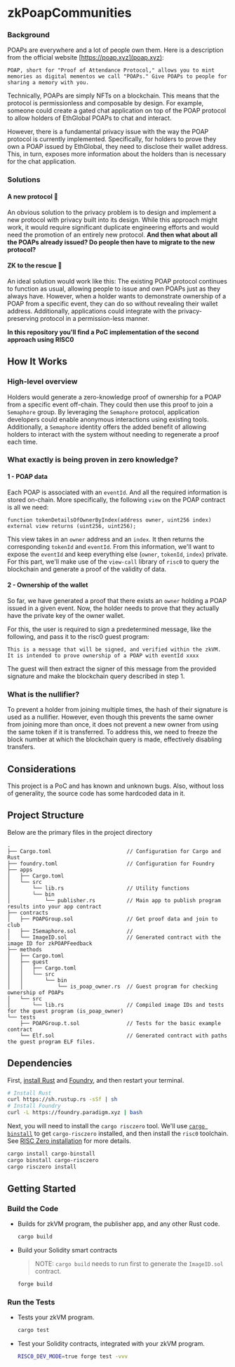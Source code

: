 # zkPoapCommunities

### Background

POAPs are everywhere and a lot of people own them. Here is a description from the official website [https://poap.xyz](poap.xyz):

`POAP, short for "Proof of Attendance Protocol," allows you to mint memories as digital mementos we call "POAPs." Give POAPs to people for sharing a memory with you.`

Technically, POAPs are simply NFTs on a blockchain. This means that the protocol is permissionless and composable by design. For example, someone could create a gated chat application on top of the POAP protocol to allow holders of EthGlobal POAPs to chat and interact.

However, there is a fundamental privacy issue with the way the POAP protocol is currently implemented. Specifically, for holders to prove they own a POAP issued by EthGlobal, they need to disclose their wallet address. This, in turn, exposes more information about the holders than is necessary for the chat application.

### Solutions

#### A new protocol 🤔

An obvious solution to the privacy problem is to design and implement a new protocol with privacy built into its design. While this approach might work, it would require significant duplicate engineering efforts and would need the promotion of an entirely new protocol. **And then what about all the POAPs already issued? Do people then have to migrate to the new protocol?**

#### ZK to the rescue 💯

An ideal solution would work like this: The existing POAP protocol continues to function as usual, allowing people to issue and own POAPs just as they always have. However, when a holder wants to demonstrate ownership of a POAP from a specific event, they can do so without revealing their wallet address. Additionally, applications could integrate with the privacy-preserving protocol in a permission-less manner.

**In this repository you'll find a PoC implementation of the second approach using RISC0**

## How It Works

### High-level overview

Holders would generate a zero-knowledge proof of ownership for a POAP from a specific event off-chain. They could then use this proof to join a `Semaphore` group. By leveraging the `Semaphore` protocol, application developers could enable anonymous interactions using existing tools. Additionally, a `Semaphore` identity offers the added benefit of allowing holders to interact with the system without needing to regenerate a proof each time.

### What exactly is being proven in zero knowledge?

#### 1 - POAP data

Each POAP is associated with an `eventId`. And all the required information is stored on-chain. More specifically, the following `view` on the POAP contract is all we need:

```solidity
function tokenDetailsOfOwnerByIndex(address owner, uint256 index) external view returns (uint256, uint256);
```

This view takes in an `owner` address and an `index`. It then returns the corresponding `tokenId` and `eventId`. From this information, we'll want to expose the `eventId` and keep everything else (`owner`, `tokenId`, `index`) private.
For this part, we'll make use of the `view-call` library of `risc0` to query the blockchain and generate a proof of the validity of data.

#### 2 - Ownership of the wallet

So far, we have generated a proof that there exists an `owner` holding a POAP issued in a given event. Now, the holder needs to prove that they actually have the private key of the owner wallet.

For this, the user is required to sign a predetermined message, like the following, and pass it to the risc0 guest program:

`This is a message that will be signed, and verified within the zkVM. It is intended to prove ownership of a POAP with eventId xxxx`

The guest will then extract the signer of this message from the provided signature and make the blockchain query described in step 1.

### What is the nullifier?

To prevent a holder from joining multiple times, the hash of their signature is used as a nullifier. However, even though this prevents the same owner from joining more than once, it does not prevent a new owner from using the same token if it is transferred. To address this, we need to freeze the block number at which the blockchain query is made, effectively disabling transfers.

## Considerations

This project is a PoC and has known and unknown bugs.
Also, without loss of generality, the source code has some hardcoded data in it.

## Project Structure

Below are the primary files in the project directory

```text
.
├── Cargo.toml                        // Configuration for Cargo and Rust
├── foundry.toml                      // Configuration for Foundry
├── apps
│   ├── Cargo.toml
│   └── src
│       └── lib.rs                    // Utility functions
│       └── bin
│           └── publisher.rs          // Main app to publish program results into your app contract
├── contracts
│   ├── POAPGroup.sol                 // Get proof data and join to club
|   ├── ISemaphore.sol                //
│   └── ImageID.sol                   // Generated contract with the image ID for zkPOAPFeedback
├── methods
│   ├── Cargo.toml
│   ├── guest
│   │   ├── Cargo.toml
│   │   └── src
│   │       └── bin
│   │           └── is_poap_owner.rs  // Guest program for checking ownership of POAPs
│   └── src
│       └── lib.rs                    // Compiled image IDs and tests for the guest program (is_poap_owner)
└── tests
    ├── POAPGroup.t.sol               // Tests for the basic example contract
    └── Elf.sol                       // Generated contract with paths the guest program ELF files.
```

## Dependencies

First, [install Rust] and [Foundry], and then restart your terminal.

```sh
# Install Rust
curl https://sh.rustup.rs -sSf | sh
# Install Foundry
curl -L https://foundry.paradigm.xyz | bash
```

Next, you will need to install the `cargo risczero` tool.
We'll use [`cargo binstall`][cargo-binstall] to get `cargo-risczero` installed, and then install the `risc0` toolchain.
See [RISC Zero installation] for more details.

```sh
cargo install cargo-binstall
cargo binstall cargo-risczero
cargo risczero install
```

## Getting Started

### Build the Code

- Builds for zkVM program, the publisher app, and any other Rust code.

  ```sh
  cargo build
  ```

- Build your Solidity smart contracts

  > NOTE: `cargo build` needs to run first to generate the `ImageID.sol` contract.

  ```sh
  forge build
  ```

### Run the Tests

- Tests your zkVM program.

  ```sh
  cargo test
  ```

- Test your Solidity contracts, integrated with your zkVM program.

  ```sh
  RISC0_DEV_MODE=true forge test -vvv
  ```

[Bonsai]: https://dev.bonsai.xyz/
[Foundry]: https://getfoundry.sh/
[Get Docker]: https://docs.docker.com/get-docker/
[Groth16 SNARK proof]: https://www.risczero.com/news/on-chain-verification
[RISC Zero Verifier]: https://github.com/risc0/risc0/blob/release-0.21/bonsai/ethereum/contracts/IRiscZeroVerifier.sol
[RISC Zero installation]: https://dev.risczero.com/api/zkvm/install
[RISC Zero zkVM]: https://dev.risczero.com/zkvm
[RISC Zero]: https://www.risczero.com/
[Sepolia]: https://www.alchemy.com/overviews/sepolia-testnet
[app contract]: ./contracts/
[cargo-binstall]: https://github.com/cargo-bins/cargo-binstall#cargo-binaryinstall
[coprocessor]: https://www.risczero.com/news/a-guide-to-zk-coprocessors-for-scalability
[deployment guide]: /deployment-guide.md
[developer FAQ]: https://dev.risczero.com/faq#zkvm-application-design
[image-id]: https://dev.risczero.com/terminology#image-id
[install Rust]: https://doc.rust-lang.org/cargo/getting-started/installation.html
[journal]: https://dev.risczero.com/terminology#journal
[publisher]: ./apps/README.md
[zkVM program]: ./methods/guest/
